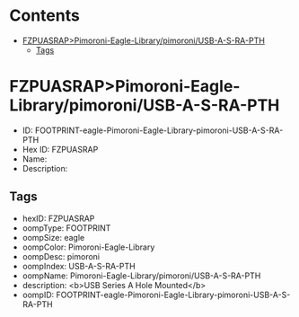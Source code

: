 



Contents
========

* [FZPUASRAP>Pimoroni-Eagle-Library/pimoroni/USB-A-S-RA-PTH](#fzpuasrappimoroni-eagle-librarypimoroniusb-a-s-ra-pth)
	* [Tags](#tags)

# FZPUASRAP>Pimoroni-Eagle-Library/pimoroni/USB-A-S-RA-PTH

- ID: FOOTPRINT-eagle-Pimoroni-Eagle-Library-pimoroni-USB-A-S-RA-PTH
- Hex ID: FZPUASRAP
- Name: 
- Description: 

## Tags

- hexID: FZPUASRAP
- oompType: FOOTPRINT
- oompSize: eagle
- oompColor: Pimoroni-Eagle-Library
- oompDesc: pimoroni
- oompIndex: USB-A-S-RA-PTH
- oompName: Pimoroni-Eagle-Library/pimoroni/USB-A-S-RA-PTH
- description: &lt;b&gt;USB Series A Hole Mounted&lt;/b&gt;
- oompID: FOOTPRINT-eagle-Pimoroni-Eagle-Library-pimoroni-USB-A-S-RA-PTH
